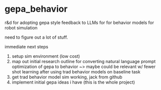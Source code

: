 # gepa_behavior

r&d for adopting gepa style feedback to LLMs for for behavior models for robot simulation

need to figure out a lot of stuff. 

immediate next steps
1) setup sim environment (low cost)
2) map out initial research outline for converting natural language prompt optimization of gepa to behavior ~> maybe could be relevant w/ fewer shot learning after using trad behavior models on baseline task
3) get trad behavior model sim working, jack from github
4) implement initial gepa ideas i have (this is the whole project)